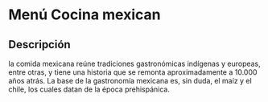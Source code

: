 # Menú Cocina mexican

## Descripción
la comida mexicana reúne tradiciones gastronómicas indígenas y europeas, entre otras, y tiene una historia que se remonta aproximadamente a 10.000 años atrás. La base de la gastronomía mexicana es, sin duda, el maíz y el chile, los cuales datan de la época prehispánica.
